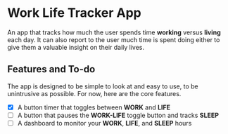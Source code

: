 # Work Life Tracker App

An app that tracks how much the user spends time **working** versus **living** each day. It can also report to the user much time is spent doing either to give them a valuable insight on their daily lives.

## Features and To-do

The app is designed to be simple to look at and easy to use, to be unintrusive as possible. For now, here are the core features.

- [x] A button timer that toggles between **WORK** and **LIFE**
- [ ] A button that pauses the **WORK-LIFE** toggle button and tracks **SLEEP**
- [ ] A dashboard to monitor your **WORK**, **LIFE**, and **SLEEP** hours
